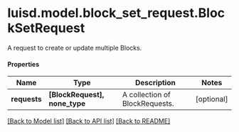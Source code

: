 # luisd.model.block_set_request.BlockSetRequest

A request to create or update multiple Blocks.

#### Properties
Name | Type | Description | Notes
------------ | ------------- | ------------- | -------------
**requests** | **[BlockRequest], none_type** | A collection of BlockRequests. | [optional] 

[[Back to Model list]](../../README.md#documentation-for-models) [[Back to API list]](../../README.md#documentation-for-api-endpoints) [[Back to README]](../../README.md)

